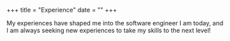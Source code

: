 +++
title = "Experience"
date = ""
+++

My experiences have shaped me into the software engineer I am today, and I am always seeking new experiences to take my skills to the next level!
